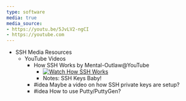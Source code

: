 ```yaml
---
type: software
media: true
media_source:
- https://youtu.be/5JvLV2-ngCI
- https://youtube.com
---
```


- SSH Media Resources
	- YouTube Videos
		- How SSH Works by Mental-Outlaw@YouTube
			- [![Watch How SSH Works](https://img.youtube.com/vi/5JvLV2-ngCI/default.jpg)](https://youtu.be/5JvLV2-ngCI)
			- Notes: SSH Keys Baby!
		- #idea Maybe a video on how SSH private keys are setup?
		- #idea How to use Putty/PuttyGen?